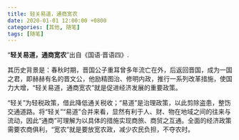 ```yaml
---
title: 轻关易道，通商宽农
date: 2020-01-01 12:00:00 +0800
categories: [其他, 随笔]
tags: [随笔]
---
```


 “**轻关易道，通商宽农**”出自《国语·晋语四》.
 
 其历史背景是：春秋时期，晋国公子重耳曾多年流亡在外，后返回晋国，成为一国之君，即赫赫有名的晋文公，他励精图治、修明内政，推行一系列改革措施，使国力大增，“轻关易道，通商宽农”就是促进经济发展的重要政策。

“轻关”为轻税政策，借此降低通关税收；“易道”是治理政策，以此剪除盗患，整饬交通道路。将“轻关”“易道”合并来看，显然有利于人、财、物在地域之间的往来与流动，因此“通商”可理解为以具体的措施实现商旅、商贸之互通。全面的经济政策需要农商俱利，“宽农”就是要放宽农政，减少农民负担，不夺农时。